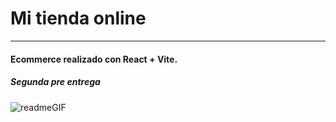 # Mi tienda online

- - - 

#### Ecommerce realizado con React + Vite.
##### Segunda pre entrega
![readmeGIF](https://user-images.githubusercontent.com/102038753/224189096-29298ad2-6c61-46b1-a92d-8b104fad5847.gif)
